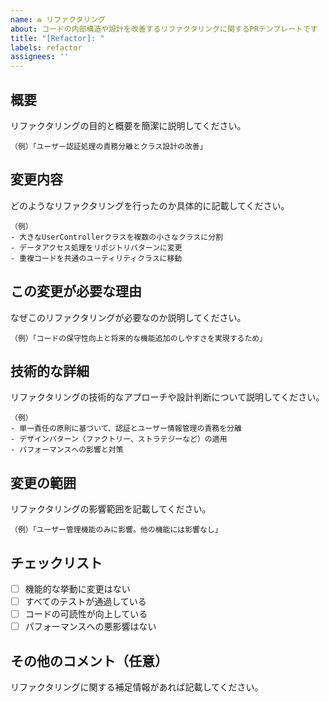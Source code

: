 ```yaml
---
name: ♻️ リファクタリング
about: コードの内部構造や設計を改善するリファクタリングに関するPRテンプレートです
title: "[Refactor]: "
labels: refactor
assignees: ''
---
```


## 概要

リファクタリングの目的と概要を簡潔に説明してください。

```
（例）「ユーザー認証処理の責務分離とクラス設計の改善」
``` 

## 変更内容

どのようなリファクタリングを行ったのか具体的に記載してください。

```
（例）
- 大きなUserControllerクラスを複数の小さなクラスに分割
- データアクセス処理をリポジトリパターンに変更
- 重複コードを共通のユーティリティクラスに移動
``` 

## この変更が必要な理由

なぜこのリファクタリングが必要なのか説明してください。

```
（例）「コードの保守性向上と将来的な機能追加のしやすさを実現するため」
``` 

## 技術的な詳細

リファクタリングの技術的なアプローチや設計判断について説明してください。

```
（例）
- 単一責任の原則に基づいて、認証とユーザー情報管理の責務を分離
- デザインパターン（ファクトリー、ストラテジーなど）の適用
- パフォーマンスへの影響と対策
``` 

## 変更の範囲

リファクタリングの影響範囲を記載してください。

```
（例）「ユーザー管理機能のみに影響。他の機能には影響なし」
``` 

## チェックリスト

- [ ] 機能的な挙動に変更はない
- [ ] すべてのテストが通過している
- [ ] コードの可読性が向上している
- [ ] パフォーマンスへの悪影響はない

## その他のコメント（任意）

リファクタリングに関する補足情報があれば記載してください。

```
